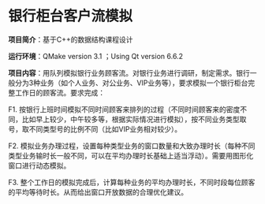 # 银行柜台客户流模拟
**项目简介**：基于C++的数据结构课程设计  

**运行环境**：QMake version 3.1 ；Using Qt version 6.6.2  

**项目内容**：用队列模拟银行业务顾客流。对银行业务进行调研，制定需求。银行一般分为3种业务（如个人业务、对公业务、VIP业务等），要求模拟一个银行柜台完整工作日的顾客流。要求完成：  

F1. 按银行上班时间模拟不同时间顾客来排列的过程（不同时间顾客来的密度不同，比如早上较少，中午较多等，根据实际情况进行模拟），按不同业务类型取号，取不同类型号的比例不同（比如VIP业务相对较少）。  

F2. 模拟业务办理过程，设置每种类型业务的窗口数量和大致办理时长（每种不同类型业务输时长一般不同，可以在平均办理时长基础上适当浮动）。需要用图形化窗口进行动态模拟。  

F3. 整个工作日的模拟完成后，计算每种业务的平均办理时长，不同时段每位顾客的平均等待时长。从而给出窗口开放数据的合理优化建议。  

